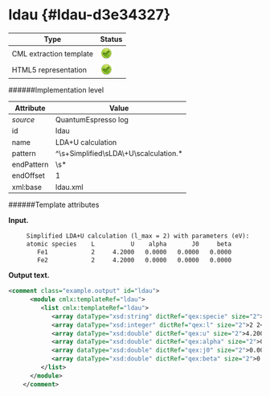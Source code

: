 # ldau {#ldau-d3e34327}


| Type                                                                                                                                                                                                  | Status                                                                                                                                                                                                |
|----|----|
| CML extraction template                                                                                                                                                                               | ![](/imgs/Total.png)                                                                                                                                                                                  |
| HTML5 representation                                                                                                                                                                                  | ![](/imgs/Total.png)                                                                                                                                                                                  |

######Implementation level

| Attribute                                                                                                                                                                                             | Value                                                                                                                                                                                                 |
|----|----|
| *source*                                                                                                                                                                                              | QuantumEspresso log                                                                                                                                                                                   |
| id                                                                                                                                                                                                    | ldau                                                                                                                                                                                                  |
| name                                                                                                                                                                                                  | LDA+U calculation                                                                                                                                                                                     |
| pattern                                                                                                                                                                                               | \^\\s+Simplified\\sLDA\\+U\\scalculation.\*                                                                                                                                                           |
| endPattern                                                                                                                                                                                            | \\s\*                                                                                                                                                                                                 |
| endOffset                                                                                                                                                                                             | 1                                                                                                                                                                                                     |
| xml:base                                                                                                                                                                                              | ldau.xml                                                                                                                                                                                              |

######Template attributes

**Input.**

         Simplified LDA+U calculation (l_max = 2) with parameters (eV):
         atomic species    L          U    alpha       J0     beta
            Fe1            2     4.2000   0.0000   0.0000   0.0000
            Fe2            2     4.2000   0.0000   0.0000   0.0000  
        

**Output text.**

```xml
<comment class="example.output" id="ldau">
      <module cmlx:templateRef="ldau">
         <list cmlx:templateRef="ldau">
            <array dataType="xsd:string" dictRef="qex:specie" size="2">Fe1 Fe2</array>
            <array dataType="xsd:integer" dictRef="qex:l" size="2">2 2</array>
            <array dataType="xsd:double" dictRef="qex:u" size="2">4.2000 4.2000</array>
            <array dataType="xsd:double" dictRef="qex:alpha" size="2">0.0000 0.0000</array>
            <array dataType="xsd:double" dictRef="qex:j0" size="2">0.0000 0.0000</array>
            <array dataType="xsd:double" dictRef="qex:beta" size="2">0.0000 0.0000</array>
         </list>
      </module>   
    </comment>
```

